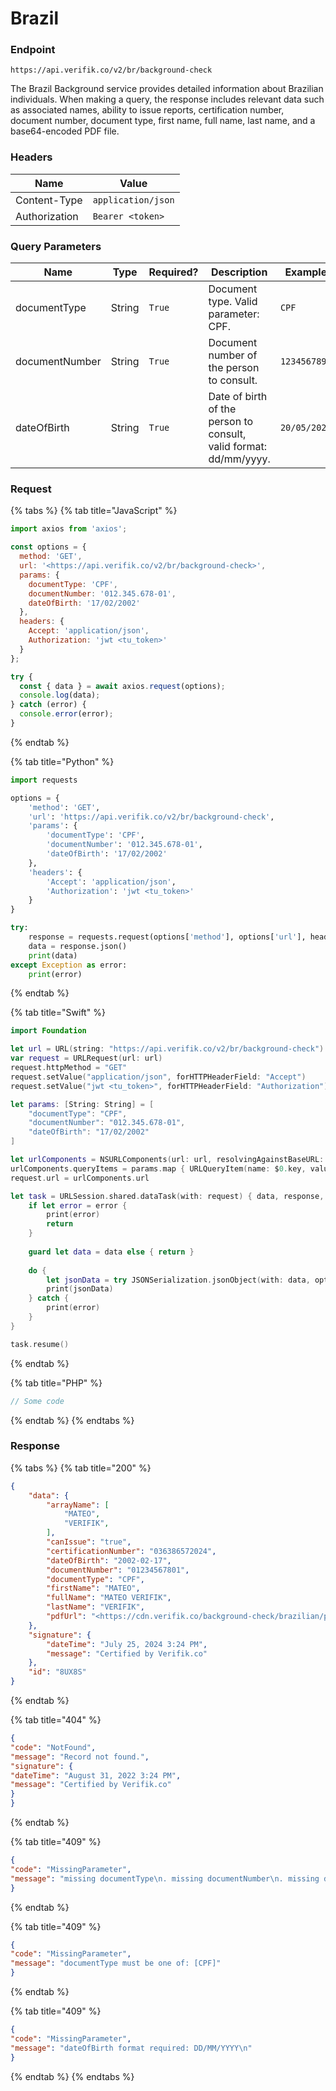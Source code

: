 # Brazil

### Endpoint

```
https://api.verifik.co/v2/br/background-check
```

The Brazil Background service provides detailed information about Brazilian individuals. When making a query, the response includes relevant data such as associated names, ability to issue reports, certification number, document number, document type, first name, full name, last name, and a base64-encoded PDF file.

### **Headers**

| Name          | Value              |
| ------------- | ------------------ |
| Content-Type  | `application/json` |
| Authorization | `Bearer <token>`   |

### **Query Parameters**

<table><thead><tr><th width="199">Name</th><th width="84">Type</th><th width="108">Required?</th><th width="220">Description</th><th>Example</th></tr></thead><tbody><tr><td>documentType</td><td>String</td><td><code>True</code></td><td>Document type. Valid parameter: CPF.</td><td><code>CPF</code></td></tr><tr><td>documentNumber</td><td>String</td><td><code>True</code></td><td>Document number of the person to consult.</td><td><code>123456789</code></td></tr><tr><td>dateOfBirth</td><td>String</td><td><code>True</code></td><td>Date of birth of the person to consult, valid format: dd/mm/yyyy.</td><td><code>20/05/2022</code></td></tr></tbody></table>

### **Request**

{% tabs %}
{% tab title="JavaScript" %}

```javascript
import axios from 'axios';

const options = {
  method: 'GET',
  url: '<https://api.verifik.co/v2/br/background-check>',
  params: {
    documentType: 'CPF',
    documentNumber: '012.345.678-01',
    dateOfBirth: '17/02/2002'
  },
  headers: {
    Accept: 'application/json',
    Authorization: 'jwt <tu_token>'
  }
};

try {
  const { data } = await axios.request(options);
  console.log(data);
} catch (error) {
  console.error(error);
}
```

{% endtab %}

{% tab title="Python" %}

```python
import requests

options = {
    'method': 'GET',
    'url': 'https://api.verifik.co/v2/br/background-check',
    'params': {
        'documentType': 'CPF',
        'documentNumber': '012.345.678-01',
        'dateOfBirth': '17/02/2002'
    },
    'headers': {
        'Accept': 'application/json',
        'Authorization': 'jwt <tu_token>'
    }
}

try:
    response = requests.request(options['method'], options['url'], headers=options['headers'], params=options['params'])
    data = response.json()
    print(data)
except Exception as error:
    print(error)


```

{% endtab %}

{% tab title="Swift" %}

```swift
import Foundation

let url = URL(string: "https://api.verifik.co/v2/br/background-check")!
var request = URLRequest(url: url)
request.httpMethod = "GET"
request.setValue("application/json", forHTTPHeaderField: "Accept")
request.setValue("jwt <tu_token>", forHTTPHeaderField: "Authorization")

let params: [String: String] = [
    "documentType": "CPF",
    "documentNumber": "012.345.678-01",
    "dateOfBirth": "17/02/2002"
]

let urlComponents = NSURLComponents(url: url, resolvingAgainstBaseURL: false)!
urlComponents.queryItems = params.map { URLQueryItem(name: $0.key, value: $0.value) }
request.url = urlComponents.url

let task = URLSession.shared.dataTask(with: request) { data, response, error in
    if let error = error {
        print(error)
        return
    }
    
    guard let data = data else { return }
    
    do {
        let jsonData = try JSONSerialization.jsonObject(with: data, options: [])
        print(jsonData)
    } catch {
        print(error)
    }
}

task.resume()


```

{% endtab %}

{% tab title="PHP" %}

```php
// Some code
```

{% endtab %}
{% endtabs %}

### **Response**

{% tabs %}
{% tab title="200" %}

```json
{
    "data": {
        "arrayName": [
            "MATEO",
            "VERIFIK",
        ],
        "canIssue": "true",
        "certificationNumber": "036386572024",
        "dateOfBirth": "2002-02-17",
        "documentNumber": "01234567801",
        "documentType": "CPF",
        "firstName": "MATEO",
        "fullName": "MATEO VERIFIK",
        "lastName": "VERIFIK",
        "pdfUrl": "<https://cdn.verifik.co/background-check/brazilian/pdf/170920571123876-application.pdf>"
    },
    "signature": {
        "dateTime": "July 25, 2024 3:24 PM",
        "message": "Certified by Verifik.co"
    },
    "id": "8UX8S"
}
```

{% endtab %}

{% tab title="404" %}

```json
{
"code": "NotFound",
"message": "Record not found.",
"signature": {
"dateTime": "August 31, 2022 3:24 PM",
"message": "Certified by Verifik.co"
}
}
```

{% endtab %}

{% tab title="409" %}

```json
{
"code": "MissingParameter",
"message": "missing documentType\n. missing documentNumber\n. missing dateOfBirth\n"
}
```

{% endtab %}

{% tab title="409" %}

```json
{
"code": "MissingParameter",
"message": "documentType must be one of: [CPF]"
}
```

{% endtab %}

{% tab title="409" %}

```json
{
"code": "MissingParameter",
"message": "dateOfBirth format required: DD/MM/YYYY\n"
}
```

{% endtab %}
{% endtabs %}
